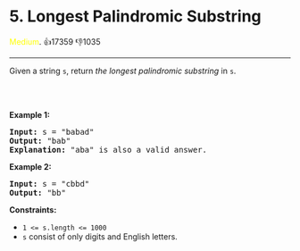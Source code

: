 # 5. Longest Palindromic Substring
<span style="color:yellow">Medium</span>. :thumbsup:17359 :thumbsdown:1035<br/>

---
Given a string `s`, return *the longest palindromic substring* in `s`.


 



<br/>****Example 1:****


<pre>
<b>Input:</b> s = "babad"
<b>Output:</b> "bab"
<b>Explanation:</b> "aba" is also a valid answer.
</pre>
****Example 2:****


<pre>
<b>Input:</b> s = "cbbd"
<b>Output:</b> "bb"
</pre>

**Constraints:**


* `1 <= s.length <= 1000`
* `s` consist of only digits and English letters.



